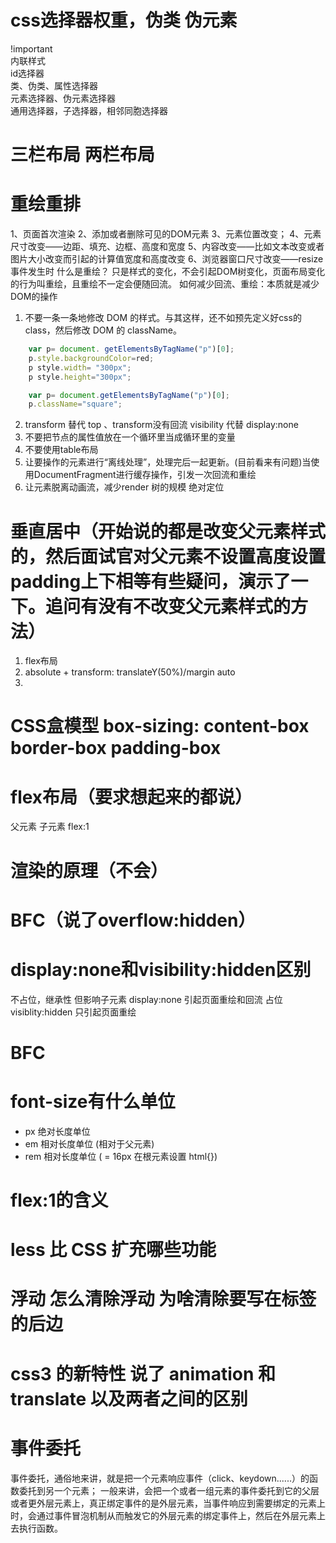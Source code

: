 # css选择器权重，伪类 伪元素
!important	
内联样式	
id选择器	
类、伪类、属性选择器	
元素选择器、伪元素选择器	
通用选择器，子选择器，相邻同胞选择器	
# 三栏布局  两栏布局

# 重绘重排
1、页面首次渲染 2、添加或者删除可见的DOM元素 3、元素位置改变； 4、元素尺寸改变——边距、填充、边框、高度和宽度 5、内容改变——比如文本改变或者图片大小改变而引起的计算值宽度和高度改变 6、浏览器窗口尺寸改变——resize事件发生时
什么是重绘？ 只是样式的变化，不会引起DOM树变化，页面布局变化的行为叫重绘，且重绘不一定会便随回流。
如何减少回流、重绘：本质就是减少DOM的操作
1. 不要一条一条地修改 DOM 的样式。与其这样，还不如预先定义好css的 class，然后修改 DOM 的 className。
```javascript
    var p= document. getElementsByTagName("p")[0];
    p.style.backgroundColor=red;
    p style.width= "300px";
    p style.height="300px";

    var p= document.getElementsByTagName("p")[0];
    p.className="square";
```
2. transform 替代 top 、transform没有回流  visibility 代替 display:none
3. 不要把节点的属性值放在一个循环里当成循环里的变量
4. 不要使用table布局
5. 让要操作的元素进行“离线处理”，处理完后一起更新。(目前看来有问题)当使用DocumentFragment进行缓存操作，引发一次回流和重绘
6. 让元素脱离动画流，减少render 树的规模  绝对定位

# 垂直居中（开始说的都是改变父元素样式的，然后面试官对父元素不设置高度设置padding上下相等有些疑问，演示了一下。追问有没有不改变父元素样式的方法）
1. flex布局
2. absolute + transform: translateY(50%)/margin auto
3. 

# CSS盒模型 box-sizing: content-box border-box padding-box

# flex布局（要求想起来的都说）
父元素 子元素 flex:1
# 渲染的原理（不会）

# BFC（说了overflow:hidden）

# display:none和visibility:hidden区别
不占位，继承性 但影响子元素 display:none 引起页面重绘和回流
占位 visiblity:hidden 只引起页面重绘
# BFC

# font-size有什么单位
- px 绝对长度单位
- em 相对长度单位 (相对于父元素) 
- rem 相对长度单位 ( = 16px 在根元素设置 html{})
# flex:1的含义

# less 比 CSS 扩充哪些功能

# 浮动 怎么清除浮动 为啥清除要写在标签的后边

# css3 的新特性 说了 animation 和translate 以及两者之间的区别

# 事件委托
事件委托，通俗地来讲，就是把一个元素响应事件（click、keydown......）的函数委托到另一个元素；
一般来讲，会把一个或者一组元素的事件委托到它的父层或者更外层元素上，真正绑定事件的是外层元素，当事件响应到需要绑定的元素上时，会通过事件冒泡机制从而触发它的外层元素的绑定事件上，然后在外层元素上去执行函数。
